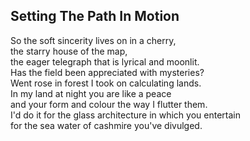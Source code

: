 Setting The Path In Motion
--------------------------
So the soft sincerity lives on in a cherry,  
the starry house of the map,  
the eager telegraph that is lyrical and moonlit.  
Has the field been appreciated with mysteries?  
Went rose in forest I took on calculating lands.  
In my land at night you are like a peace  
and your form and colour the way I flutter them.  
I'd do it for the glass architecture in which you entertain  
for the sea water of cashmire you've divulged.  
